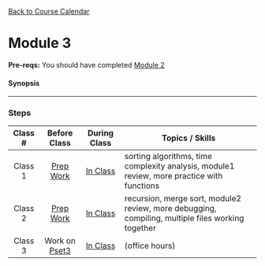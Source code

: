 [Back to Course Calendar](../../..)
# Module 3

**Pre-reqs:** You should have completed [Module 2](../module2)

#### Synopsis 

*** 

### Steps

Class # | Before Class | During Class | Topics / Skills
:--------:|:--------------:|:--------------:|----------------
Class 1 | [Prep Work](./materials/class1-prep) | [In Class](./materials/class1) | sorting algorithms, time complexity analysis, module1 review, more practice with functions
Class 2 | [Prep Work](./materials/class2-prep) | [In Class](./materials/class2) | recursion, merge sort, module2 review, more debugging, compiling, multiple files working together
Class 3 | Work on [Pset3](./materials/problem-set) | [In Class](./materials/class3) | (office hours)

